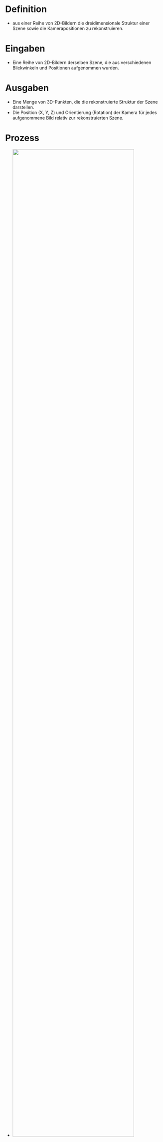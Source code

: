 # Definition 
- aus einer Reihe von 2D-Bildern die dreidimensionale Struktur einer Szene sowie die Kamerapositionen zu rekonstruieren. 


# Eingaben 
- Eine Reihe von 2D-Bildern derselben Szene, die aus verschiedenen Blickwinkeln und Positionen aufgenommen wurden. 


# Ausgaben 
- Eine Menge von 3D-Punkten, die die rekonstruierte Struktur der Szene darstellen. 
- Die Position (X, Y, Z) und Orientierung (Rotation) der Kamera für jedes aufgenommene Bild relativ zur rekonstruierten Szene. 


# Prozess 
- <img src="https://github.com/xiaomeng-huang-study/images_3DBV/blob/main/Scrennshot_2024-11-13_09-11-43.png?raw=" width="90%" /> 
- 1. Merkmalserkennung (Feature Detection) 
- 2. Merkmalszuordnung (Feature Matching) 
- 3. Schätzung der Kamerapositionen und der 3D-Struktur 
	- Fundamentalmatrix oder Essential Matrix: Wird aus den Korrespondenzen berechnet, um die relative Position und Orientierung zwischen zwei Kameras zu schätzen. 
	- Triangulation: Die 3D-Positionen der korrespondierenden Merkmale werden aus den Kamerapositionen und den Bildkoordinaten berechnet. 
- 4. Bundle Adjustment: Verfeinerung der 3D-Struktur und der Kamerapositionen, um Fehler zu minimieren. 


# Photo Connectivity Graph 
- ein Graph, bei dem: 
	- Knoten: Die einzelnen Bilder (Views) der Szene repräsentieren. 
	- Kanten: Die Verbindungen zwischen den Bildern darstellen, wenn sie gemeinsame Merkmale (Feature Matches) aufweisen. 


# Fragen 
- Projektive Transformation basierend auf dem Pinhole-Kameramodell 
- 11 Freiheitsgrade 
- 